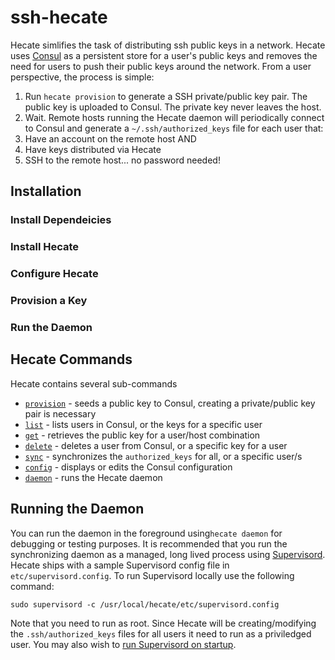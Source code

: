 # ssh-hecate

Hecate simlifies the task of distributing ssh public keys in a network.  Hecate uses [Consul](https://www.consul.io/) as a persistent store for a user's public keys and removes the need for users to push their public keys around the network.  From a user perspective, the process is simple:

1. Run `hecate provision` to generate a SSH private/public key pair.  The public key is uploaded to Consul.  The private key never leaves the host.
2. Wait.  Remote hosts running the Hecate daemon will periodically connect to Consul and generate a `~/.ssh/authorized_keys` file for each user that:
  1. Have an account on the remote host AND
  2. Have keys distributed via Hecate
3. SSH to the remote host... no password needed!

## Installation
### Install Dependeicies
### Install Hecate
### Configure Hecate
### Provision a Key
### Run the Daemon

## Hecate Commands
Hecate contains several sub-commands
* [`provision`](wiki/provision) - seeds a public key to Consul, creating a private/public key pair is necessary
* [`list`](wiki/list) - lists users in Consul, or the keys for a specific user
* [`get`](wiki/get) - retrieves the public key for a user/host combination
* [`delete`](wiki/delete) - deletes a user from Consul, or a specific key for a user
* [`sync`](wiki/sync) - synchronizes the `authorized_keys` for all, or a specific user/s
* [`config`](wiki/config) - displays or edits the Consul configuration
* [`daemon`](wiki/daemon) - runs the Hecate daemon

## Running the Daemon
You can run the daemon in the foreground using`hecate daemon` for debugging or testing purposes.  It is recommended that you run the synchronizing daemon as a managed, long lived process using [Supervisord](http://supervisord.org/).  Hecate ships with a sample Supervisord config file in `etc/supervisord.config`.  To run Supervisord locally use the following command:

```
sudo supervisord -c /usr/local/hecate/etc/supervisord.config 
```

Note that you need to run as root.  Since Hecate will be creating/modifying the `.ssh/authorized_keys` files for all users it need to run as a priviledged user.  You may also wish to [run Supervisord on startup](http://supervisord.org/running.html#running-supervisord-automatically-on-startup).
